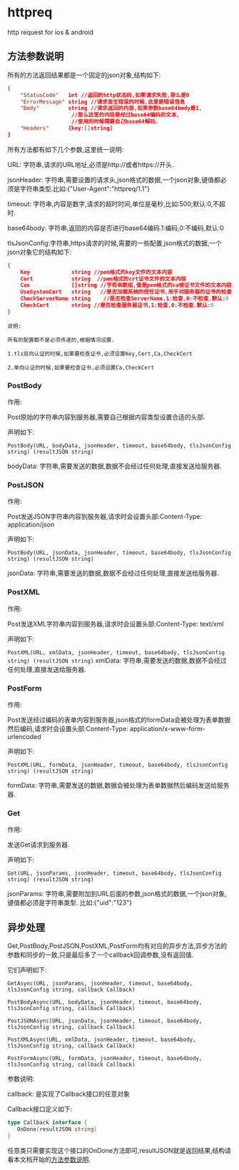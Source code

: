 # httpreq

http request for ios &amp; android

## 方法参数说明

所有的方法返回结果都是一个固定的json对象,结构如下:

```json
{
    "StatusCode"   int //返回的http状态码,如果请求失败,那么是0
    "ErrorMessage" string //请求发生错误的时候,这里是错误信息
    "Body"         string //请求返回的内容,如果参数base64body是1,
                    //那么这里的内容是经过base64编码的文本,
                    //使用的时候需要自己base64解码.
    "Headers"      {key:[]string}
}
```

所有方法都有如下几个参数,这里统一说明:

URL: 字符串,请求的URL地址,必须是http://或者https://开头.

jsonHeader: 字符串,需要设置的请求头,json格式的数据,一个json对象,键值都必须是字符串类型.比如:{"User-Agent":"httpreq/1.1"}

timeout: 字符串,内容是数字,请求的超时时间,单位是毫秒,比如:500;默认:0,不超时.

base64body: 字符串,返回的内容是否进行base64编码.1:编码,0:不编码,默认:0

tlsJsonConfig:字符串,https请求的时候,需要的一些配置,json格式的数据,一个json对象它的结构如下:

```json
{
    Key             string //pem格式的key文件的文本内容
    Cert            string  //pem格式的crt证书文件的文本内容
    Cas             []string //字符串数组,值是pem格式的ca根证书文件的文本内容,用于对服务器的证书的检查
    UseSystemCert   string   //是否加载系统的信任证书,用于对服务器的证书的检查,1:加载,0:不加载,默认:1
    CheckServerName string    //是否检查ServerName,1:检查,0:不检查,默认:0
    CheckCert       string //是否检查服务器证书,1:检查,0:不检查,默认:0
}
```

    说明:

    所有的配置都不是必须传递的,根据情况设置.

    1.tls双向认证的时候,如果要检查证书,必须设置Key,Cert,Ca,CheckCert

    2.单向认证的时候,如果要检查证书,必须设置Ca,CheckCert

### PostBody

作用:

Post原始的字符串内容到服务器,需要自己根据内容类型设置合适的头部.

声明如下:

`PostBody(URL, bodyData, jsonHeader, timeout, base64body, tlsJsonConfig string) (resultJSON string)`

bodyData: 字符串,需要发送的数据,数据不会经过任何处理,直接发送给服务器.

### PostJSON

作用:

Post发送JSON字符串内容到服务器,请求时会设置头部:Content-Type: application/json

声明如下:

`PostBody(URL, jsonData, jsonHeader, timeout, base64body, tlsJsonConfig string) (resultJSON string)`

jsonData: 字符串,需要发送的数据,数据不会经过任何处理,直接发送给服务器.

### PostXML

作用:

Post发送XML字符串内容到服务器,请求时会设置头部:Content-Type: text/xml

声明如下:

`PostXML(URL, xmlData, jsonHeader, timeout, base64body, tlsJsonConfig string) (resultJSON string)`
xmlData: 字符串,需要发送的数据,数据不会经过任何处理,直接发送给服务器.

### PostForm

作用:

Post发送经过编码的表单内容到服务器,json格式的formData会被处理为表单数据然后编码,请求时会设置头部:Content-Type: application/x-www-form-urlencoded

声明如下:

`PostXML(URL, formData, jsonHeader, timeout, base64body, tlsJsonConfig string) (resultJSON string)`

formData: 字符串,需要发送的数据,数据会被处理为表单数据然后编码发送给服务器.

### Get

作用:

发送Get请求到服务器.

声明如下:

`Get(URL, jsonParams, jsonHeader, timeout, base64body, tlsJsonConfig string) (resultJSON string)`

jsonParams: 字符串,需要附加到URL后面的参数,json格式的数据,一个json对象,键值都必须是字符串类型.
    比如:{"uid":"123"}

## 异步处理

Get,PostBody,PostJSON,PostXML,PostForm均有对应的异步方法,异步方法的参数和同步的一致,只是最后多了一个callback回调参数,没有返回值.

它们声明如下:

`GetAsync(URL, jsonParams, jsonHeader, timeout, base64body, tlsJsonConfig string, callback Callback)`

`PostBodyAsync(URL, bodyData, jsonHeader, timeout, base64body, tlsJsonConfig string, callback Callback)`

`PostJSONAsync(URL, jsonData, jsonHeader, timeout, base64body, tlsJsonConfig string, callback Callback)`

`PostXMLAsync(URL, xmlData, jsonHeader, timeout, base64body, tlsJsonConfig string, callback Callback)`

`PostFormAsync(URL, formData, jsonHeader, timeout, base64body, tlsJsonConfig string, callback Callback)`

参数说明:

callback: 是实现了Callback接口的任意对象

Callback接口定义如下:

```go
type Callback interface {
   OnDone(resultJSON string)
}
```

任意类只需要实现这个接口的OnDone方法即可,resultJSON就是返回结果,结构请看本文档开始的[方法参数说明](#方法参数说明).